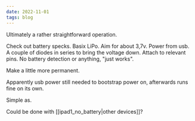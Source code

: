 ```yaml
---
date: 2022-11-01
tags: blog
---
```

Ultimately a rather straightforward operation.

Check out battery specks. Basix LiPo. Aim for about 3,7v.
Power from usb. A couple of diodes in series to bring the voltage down.
Attach to relevant pins. No battery detection or anything, "just works".

Make a little more permanent.

Apparently usb power still needed to bootstrap power on, afterwards runs fine on its own.

Simple as.

Could be done with [[ipad1_no_battery|other devices]]?